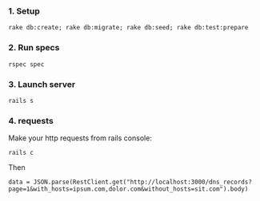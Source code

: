 ### 1. Setup

```
rake db:create; rake db:migrate; rake db:seed; rake db:test:prepare
```

### 2. Run specs

```
rspec spec
```

### 3. Launch server

```
rails s
```

### 4. requests

Make your http requests from rails console:

```
rails c
```

Then

```
data = JSON.parse(RestClient.get("http://localhost:3000/dns_records?page=1&with_hosts=ipsum.com,dolor.com&without_hosts=sit.com").body)
```
